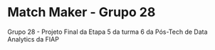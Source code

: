 # Match Maker - Grupo 28
Grupo 28 - Projeto Final da Etapa 5 da turma 6 da Pós-Tech de Data Analytics da FIAP
